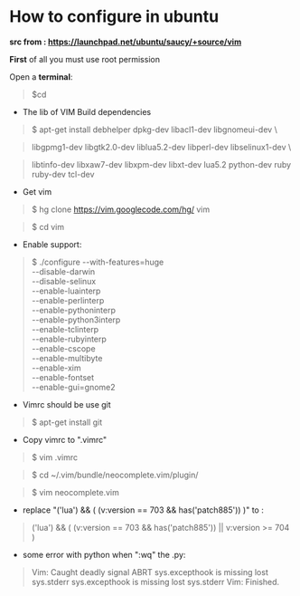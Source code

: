 # How to configure in ubuntu


**__src from : https://launchpad.net/ubuntu/saucy/+source/vim__**

__First__ of all you must use root permission

Open a __terminal__:
> $cd

- The lib of VIM Build dependencies

> $ apt-get install debhelper dpkg-dev libacl1-dev libgnomeui-dev \

>   libgpmg1-dev libgtk2.0-dev liblua5.2-dev libperl-dev libselinux1-dev \
 
>   libtinfo-dev libxaw7-dev libxpm-dev libxt-dev lua5.2 python-dev ruby ruby-dev tcl-dev

- Get vim

> $ hg clone https://vim.googlecode.com/hg/ vim

> $ cd vim

- Enable support:

>  $ ./configure --with-features=huge \
                --disable-darwin \
                --disable-selinux \
                --enable-luainterp \
                --enable-perlinterp \
                --enable-pythoninterp \
                --enable-python3interp \
                --enable-tclinterp \
                --enable-rubyinterp \
                --enable-cscope \
                --enable-multibyte \
                --enable-xim \
                --enable-fontset \
                --enable-gui=gnome2
              
- Vimrc should be use git

> $ apt-get install git

- Copy vimrc to ".vimrc"

> $ vim .vimrc


> $ cd ~/.vim/bundle/neocomplete.vim/plugin/

> $ vim neocomplete.vim

- replace "('lua') && ( (v:version == 703 && has('patch885')) )" to :

> ('lua') && ( (v:version == 703 && has('patch885')) || v:version >= 704 )

- some error with python when ":wq" the .py:

>  Vim: Caught deadly signal ABRT
sys.excepthook is missing
lost sys.stderr
sys.excepthook is missing
lost sys.stderr
Vim: Finished.
